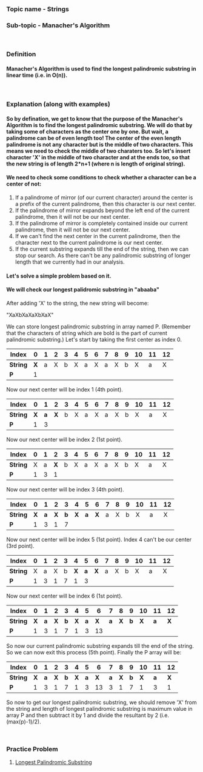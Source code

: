 ### Topic name - Strings
 
### Sub-topic - Manacher's Algorithm

<br>

### Definition
#### Manacher's Algorithm is used to find the longest palindromic substring in linear time (i.e. in O(n)).


<br>

### Explanation (along with examples)
#### So by defination, we get to know that the purpose of the Manacher's Algorithm is to find the longest palindromic substring. We will do that by taking some of characters as the center one by one. But wait, a palindrome can be of even length too! The center of the even length palindrome is not any character but is the middle of two characters. This means we need to check the middle of two charaters too. So let's insert character 'X' in the middle of two character and at the ends too, so that the new string is of length 2*n+1 (where n is length of original string).
#### We need to check some conditions to check whether a character can be a center of not:
1. If a palindrome of mirror (of our current character) around the center is a prefix of the current palindrome, then this character is our next center.
2. If the palindrome of mirror expands beyond the left end of the current palindrome, then it will not be our next center. 
3. If the palindrome of mirror is completely contained inside our current palindrome, then it will not be our next center. 
4. If we can't find the next center in the current palindrome, then the character next to the current palindrome is our next center.
5. If the current substring expands till the end of the string, then we can stop our search. As there can't be any palindromic substring of longer length that we currently had in our analysis.

#### Let's solve a simple problem based on it.
#### We will check our longest palidromic substring in "abaaba"
After adding 'X' to the string, the new string will become:

"XaXbXaXaXbXaX"

We can store longest palindromic substring in array named P.
(Remember that the characters of string which are bold is the part of current palindromic substring.)
Let's start by taking the first center as index 0. 


|**Index**|0|1|2|3|4|5|6|7|8|9|10|11|12|
|---|---|---|---|---|---|---|---|---|---|---|---|---|---|
|**String**|**X**|a|X|b|X|a|X|a|X|b|X|a|X|
|**P**|1| | | | | | | | | | | | |

Now our next center will be index 1 (4th point).


|**Index**|0|1|2|3|4|5|6|7|8|9|10|11|12|
|---|---|---|---|---|---|---|---|---|---|---|---|---|---|
|**String**|**X**|**a**|**X**|b|X|a|X|a|X|b|X|a|X|
|**P**|1|3| | | | | | | | | | | |

Now our next center will be index 2 (1st point).


|**Index**|0|1|2|3|4|5|6|7|8|9|10|11|12|
|---|---|---|---|---|---|---|---|---|---|---|---|---|---|
|**String**|X|a|**X**|b|X|a|X|a|X|b|X|a|X|
|**P**|1|3|1| | | | | | | | | | |

Now our next center will be index 3 (4th point).


|**Index**|0|1|2|3|4|5|6|7|8|9|10|11|12|
|---|---|---|---|---|---|---|---|---|---|---|---|---|---|
|**String**|**X**|**a**|**X**|**b**|**X**|**a**|**X**|a|X|b|X|a|X|
|**P**|1|3|1|7| | | | | | | | | |

Now our next center will be index 5 (1st point). Index 4 can't be our center (3rd point).


|**Index**|0|1|2|3|4|5|6|7|8|9|10|11|12|
|---|---|---|---|---|---|---|---|---|---|---|---|---|---|
|**String**|X|a|X|b|**X**|**a**|**X**|a|X|b|X|a|X|
|**P**|1|3|1|7|1|3| | | | | | | |

Now our next center will be index 6 (1st point).


|**Index**|0|1|2|3|4|5|6|7|8|9|10|11|12|
|---|---|---|---|---|---|---|---|---|---|---|---|---|---|
|**String**|**X**|**a**|**X**|**b**|**X**|**a**|**X**|**a**|**X**|**b**|**X**|**a**|**X**|
|**P**|1|3|1|7|1|3|13| | | | | | |

So now our current palindromic substring expands till the end of the string. So we can now exit this process (5th point).
Finally the P array will be:


|**Index**|0|1|2|3|4|5|6|7|8|9|10|11|12|
|---|---|---|---|---|---|---|---|---|---|---|---|---|---|
|**String**|**X**|**a**|**X**|**b**|**X**|**a**|**X**|**a**|**X**|**b**|**X**|**a**|**X**|
|**P**|1|3|1|7|1|3|13|3|1|7|1|3|1|

So now to get our longest palindromic substring, we should remove 'X' from the string and length of longest palindromic substring is maximum value in array P and then subtract it by 1 and divide the resultant by 2 (i.e. (max(p)-1)/2).


<br>

### Practice Problem
1. [Longest Palindromic Substring](https://leetcode.com/problems/longest-palindromic-substring)

<br>
